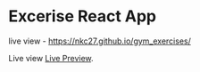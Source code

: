 # Excerise React App

live view - https://nkc27.github.io/gym_exercises/

Live view [Live Preview](https://nkc27.github.io/gym_exercises/).
